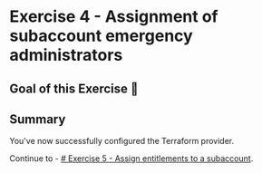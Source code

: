 # Exercise 4 - Assignment of subaccount emergency administrators

## Goal of this Exercise 🎯

## Summary

You've now successfully configured the Terraform provider.  

Continue to - [# Exercise 5 - Assign entitlements to a subaccount](../EXERCISE5/README.md).